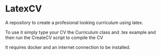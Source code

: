 # LatexCV
A repository to create a profesional looking curriculum using latex. 

To use it simply type your CV the Curriculum class and .tex example and then 
run the CreateCV script to compile the CV

It requires docker and an internet connection to be installed.

